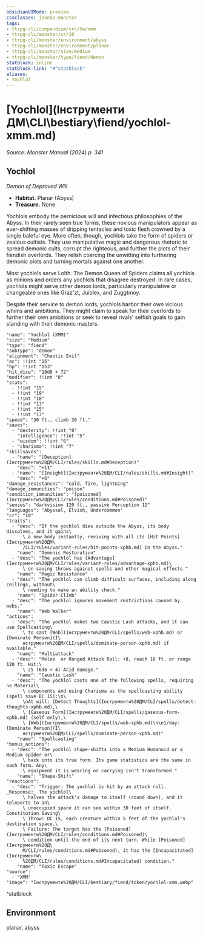 ```yaml
---
obsidianUIMode: preview
cssclasses: json5e-monster
tags:
- ttrpg-cli/compendium/src/5e/xmm
- ttrpg-cli/monster/cr/10
- ttrpg-cli/monster/environment/abyss
- ttrpg-cli/monster/environment/planar
- ttrpg-cli/monster/size/medium
- ttrpg-cli/monster/type/fiend/demon
statblock: inline
statblock-link: "#^statblock"
aliases:
- Yochlol
---
```

# [Yochlol](Інструменти ДМ\CLI\bestiary\fiend/yochlol-xmm.md)
*Source: Monster Manual (2024) p. 341*  

## Yochlol

*Demon of Depraved Will*

- **Habitat.** Planar (Abyss)  
- **Treasure.** None  

Yochlols embody the pernicious will and infectious philosophies of the Abyss. In their rarely seen true forms, these noxious manipulators appear as ever-shifting masses of dripping tentacles and toxic flesh crowned by a single baleful eye. More often, though, yochlols take the form of spiders or zealous cultists. They use manipulative magic and dangerous rhetoric to spread demonic cults, corrupt the righteous, and further the plots of their fiendish overlords. They relish coercing the unwitting into furthering demonic plots and turning mortals against one another.

Most yochlols serve Lolth. The Demon Queen of Spiders claims all yochlols as minions and orders any yochlols that disagree destroyed. In rare cases, yochlols might serve other demon lords, particularly manipulative or changeable ones like Graz'zt, Juiblex, and Zuggtmoy.

Despite their service to demon lords, yochlols harbor their own vicious whims and ambitions. They might claim to speak for their overlords to further their own ambitions or seek to reveal rivals' selfish goals to gain standing with their demonic masters.

```statblock
"name": "Yochlol (XMM)"
"size": "Medium"
"type": "fiend"
"subtype": "demon"
"alignment": "Chaotic Evil"
"ac": !!int "15"
"hp": !!int "153"
"hit_dice": "18d8 + 72"
"modifier": !!int "8"
"stats":
  - !!int "15"
  - !!int "19"
  - !!int "18"
  - !!int "13"
  - !!int "15"
  - !!int "17"
"speed": "30 ft., climb 30 ft."
"saves":
  - "dexterity": !!int "8"
  - "intelligence": !!int "5"
  - "wisdom": !!int "6"
  - "charisma": !!int "7"
"skillsaves":
  - "name": "[Deception](Інструменти%20ДМ/CLI/rules/skills.md#Deception)"
    "desc": "+11"
  - "name": "[Insight](Інструменти%20ДМ/CLI/rules/skills.md#Insight)"
    "desc": "+6"
"damage_resistances": "cold, fire, lightning"
"damage_immunities": "poison"
"condition_immunities": "[poisoned](Інструменти%20ДМ/CLI/rules/conditions.md#Poisoned)"
"senses": "darkvision 120 ft., passive Perception 12"
"languages": "Abyssal, Elvish, Undercommon"
"cr": "10"
"traits":
  - "desc": "If the yochlol dies outside the Abyss, its body dissolves, and it gains\
      \ a new body instantly, reviving with all its [Hit Points](Інструменти%20ДМ\
      /CLI/rules/variant-rules/hit-points-xphb.md) in the Abyss."
    "name": "Demonic Restoration"
  - "desc": "The yochlol has [Advantage](Інструменти%20ДМ/CLI/rules/variant-rules/advantage-xphb.md)\
      \ on saving throws against spells and other magical effects."
    "name": "Magic Resistance"
  - "desc": "The yochlol can climb difficult surfaces, including along ceilings, without\
      \ needing to make an ability check."
    "name": "Spider Climb"
  - "desc": "The yochlol ignores movement restrictions caused by webs."
    "name": "Web Walker"
"actions":
  - "desc": "The yochlol makes two Caustic Lash attacks, and it can use Spellcasting\
      \ to cast [Web](Інструменти%20ДМ/CLI/spells/web-xphb.md) or [Dominate Person](І\
      нструменти%20ДМ/CLI/spells/dominate-person-xphb.md) if available."
    "name": "Multiattack"
  - "desc": "Melee  or Ranged Attack Roll: +8, reach 10 ft. or range 120 ft. Hit:\
      \ 25 (6d6 + 4) Acid damage."
    "name": "Caustic Lash"
  - "desc": "The yochlol casts one of the following spells, requiring no Material\
      \ components and using Charisma as the spellcasting ability (spell save DC 15):\n\
      \nAt will: [Detect Thoughts](Інструменти%20ДМ/CLI/spells/detect-thoughts-xphb.md),\
      \ [Gaseous Form](Інструменти%20ДМ/CLI/spells/gaseous-form-xphb.md) (self only),\
      \ [Web](Інструменти%20ДМ/CLI/spells/web-xphb.md)\n\n1/day: [Dominate Person](І\
      нструменти%20ДМ/CLI/spells/dominate-person-xphb.md)"
    "name": "Spellcasting"
"bonus_actions":
  - "desc": "The yochlol shape-shifts into a Medium Humanoid or a Medium spider or\
      \ back into its true form. Its game statistics are the same in each form. Any\
      \ equipment it is wearing or carrying isn't transformed."
    "name": "Shape-Shift"
"reactions":
  - "desc": "Trigger: The yochlol is hit by an attack roll. _Response:_ The yochlol\
      \ halves the attack's damage to itself (round down), and it teleports to an\
      \ unoccupied space it can see within 30 feet of itself. Constitution Saving\
      \ Throw: DC 15, each creature within 5 feet of the yochlol's destination space.\
      \ Failure: The target has the [Poisoned](Інструменти%20ДМ/CLI/rules/conditions.md#Poisoned)\
      \ condition until the end of its next turn. While [Poisoned](Інструменти%20Д\
      М/CLI/rules/conditions.md#Poisoned), it has the [Incapacitated](Інструменти\
      %20ДМ/CLI/rules/conditions.md#Incapacitated) condition."
    "name": "Toxic Escape"
"source":
  - "XMM"
"image": "Інструменти%20ДМ/CLI/bestiary/fiend/token/yochlol-xmm.webp"
```
^statblock

## Environment

planar, abyss